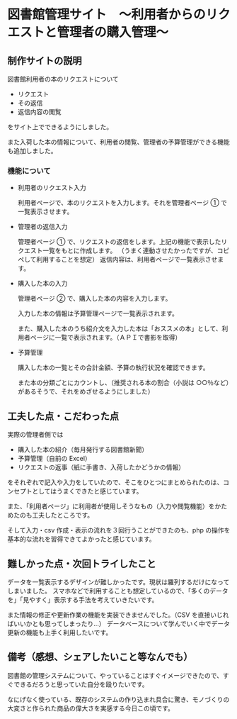 # 図書館管理サイト　～利用者からのリクエストと管理者の購入管理～

## 制作サイトの説明

図書館利用者の本のリクエストについて

- リクエスト
- その返信
- 返信内容の閲覧

をサイト上でできるようにしました。

また入荷した本の情報について、利用者の閲覧、管理者の予算管理ができる機能も追加しました。

### 機能について

- 利用者のリクエスト入力

  利用者ページで、本のリクエストを入力します。それを管理者ページ ① で一覧表示させます。

- 管理者の返信入力

  管理者ページ ① で、リクエストの返信をします。上記の機能で表示したリクエスト一覧をもとに作成します。
  （うまく連動させたかったですが、コピペして利用することを想定）
  返信内容は、利用者ページで一覧表示させます。

- 購入した本の入力

  管理者ページ ② で、購入した本の内容を入力します。

  入力した本の情報は予算管理ページで一覧表示されます。

  また、購入した本のうち紹介文を入力した本は「おススメの本」として、利用者ページに一覧で表示されます。（ＡＰＩで書影を取得）

- 予算管理

  購入した本の一覧とその合計金額、予算の執行状況を確認できます。

  また本の分類ごとにカウントし、（推奨される本の割合（小説は ○○％など）があるそうで、それをめざせるようにしました）

## 工夫した点・こだわった点

実際の管理者側では

- 購入した本の紹介（毎月発行する図書館新聞）
- 予算管理（自前の Excel）
- リクエストの返事（紙に手書き、入荷したかどうかの情報）

をそれぞれで記入や入力をしていたので、そこをひとつにまとめられたのは、コンセプトとしてはうまくできたと感じています。

また、「利用者ページ」に利用者が使用しそうなもの（入力や閲覧機能）をかためたのも工夫したところです。

そして入力・csv 作成・表示の流れを３回行うことができたのも、php の操作を基本的な流れを習得できてよかったと感じています。

## 難しかった点・次回トライしたこと

データを一覧表示するデザインが難しかったです。現状は羅列するだけになってしまいました。
スマホなどで利用することも想定しているので、「多くのデータを」「見やすく」表示する手法を考えていきたいです。

また情報の修正や更新作業の機能を実装できませんでした。（CSV を直接いじればいいかとも思ってしまったり…）
データベースについて学んでいく中でデータ更新の機能も上手く利用したいです。

## 備考（感想、シェアしたいこと等なんでも）

図書館の管理システムについて、やっていることはすぐイメージできたので、すぐできるだろうと思っていた自分を殴りたいです。

なにげなく使っている、既存のシステムの作り込まれ具合に驚き、モノづくりの大変さと作られた商品の偉大さを実感する今日この頃です。

